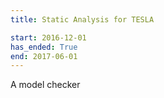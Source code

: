```yaml
---
title: Static Analysis for TESLA

start: 2016-12-01
has_ended: True
end: 2017-06-01
---
```


A model checker
